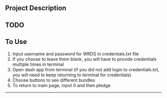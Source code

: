 Project Description
------------------
TODO
------------------

To Use
------------------
1) Input username and password for WRDS in credentials.txt file
2) If you choose to leave them blank, you will have to provide credentials multiple times in terminal
3) Open dash app from terminal (if you did not add login to credentials.txt, you will need to keep returning to terminal for credentials)
4) Choose buttons to see different bundles
5) To return to main page, input 0 and then pledge
------------------
